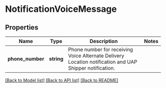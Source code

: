 # NotificationVoiceMessage

## Properties
Name | Type | Description | Notes
------------ | ------------- | ------------- | -------------
**phone_number** | **string** | Phone number for receiving Voice Alternate Delivery Location notification and UAP Shipper notification. | 

[[Back to Model list]](../../README.md#documentation-for-models) [[Back to API list]](../../README.md#documentation-for-api-endpoints) [[Back to README]](../../README.md)


